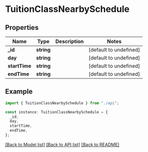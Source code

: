 # TuitionClassNearbySchedule

## Properties

| Name          | Type       | Description | Notes                  |
| ------------- | ---------- | ----------- | ---------------------- |
| **\_id**      | **string** |             | [default to undefined] |
| **day**       | **string** |             | [default to undefined] |
| **startTime** | **string** |             | [default to undefined] |
| **endTime**   | **string** |             | [default to undefined] |

## Example

```typescript
import { TuitionClassNearbySchedule } from "./api";

const instance: TuitionClassNearbySchedule = {
  _id,
  day,
  startTime,
  endTime,
};
```

[[Back to Model list]](../README.md#documentation-for-models) [[Back to API list]](../README.md#documentation-for-api-endpoints) [[Back to README]](../README.md)
